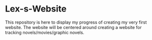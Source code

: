 # Lex-s-Website
This repository is here to display my progress of creating my very first website. The website will be centered around creating a website for tracking novels/movies/graphic novels.

